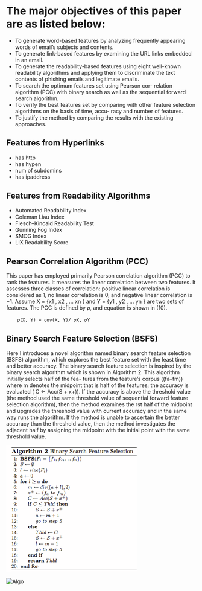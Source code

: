 
<h1>The major objectives of this paper are as listed below:</h1>
<ul>
<li>To generate word-based features by analyzing frequently appearing words of email’s subjects and contents.</li>
<li>To generate link-based features by examining the URL links embedded in an email.</li>
<li>To generate the readability-based features using eight well-known readability algorithms and applying them to discriminate the text contents of phishing emails and legitimate emails.</li>
<li>To search the optimum features set using Pearson cor- relation algorithm (PCC) with binary search as well as the sequential forward search algorithm.</li>
<li>To verify the best features set by comparing with other feature selection algorithms on the basis of time, accu- racy and number of features.</li>
<li>To justify the method by comparing the results with the existing approaches.</li>
  </ul>
  
  
<h2>Features from Hyperlinks</h2>
  
<ul>
  <li>has http</li>
  <li>has hypen</li>
  <li>num of subdomins</li>
  <li>has ipaddress</li>
  </ul>


<h2>Features from Readability Algorithms</h2>
<ul>
  <li>Automated Readability Index</li>
  <li>Coleman Liau Index</li>
  <li>Flesch–Kincaid Readability Test</li>
  <li>Gunning Fog Index</li>
  <li>SMOG Index</li>
  <li>LIX Readability Score</li>
  </ul>
  
  <h2>Pearson Correlation Algorithm (PCC)</h2>
  This paper has employed primarily Pearson correlation algorithm (PCC) to rank the features. It measures the linear correlation between two features. It assesses three classes of correlation: positive linear correlation is considered as 1, no linear correlation is 0, and negative linear correlation is −1.
  Assume X = {x1 , x2 , ... xn } and Y = {y1 , y2 , ... yn } are two sets of features. The PCC is defined by 𝜌, and equation is shown in (10).

        𝜌(X, Y) = cov(X, Y)/ 𝜎X, 𝜎Y
        
        
        
 <h2>Binary Search Feature Selection (BSFS)</h2>
<p> Here I introduces a novel algorithm named binary search feature selection (BSFS) algorithm, which explores the best feature set with the least time and better accuracy. The binary search feature selection is inspired by the binary search algorithm which is shown in Algorithm 2. This algorithm initially selects half of the fea- tures from the feature’s corpus ((fa–fm)) where m denotes the midpoint that is half of the features; the accuracy is evaluated ( C ← Acc(S + x+)). If the accuracy is above the threshold value (the method used the same threshold value of sequential forward feature selection algorithm), then the method examines the  rst half of the midpoint and upgrades the threshold value with current accuracy and in the same way runs the algorithm. If the method is unable to ascertain the better accuracy than the threshold value, then the method investigates the adjacent half by assigning the midpoint with the initial point with the same threshold value.</p>
  <img src='images/Algo.png' />
  
  ![Algo](https://user-images.githubusercontent.com/90022626/234078478-0aa27cea-5eb6-4073-ba6b-677967c2673e.png)

  
